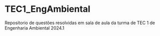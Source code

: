 # TEC1_EngAmbiental
Repositorio de questões resolvidas em sala de aula da turma de TEC 1 de Engenharia Ambiental 2024.1
